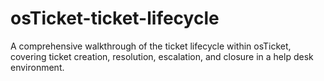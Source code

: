 # osTicket-ticket-lifecycle
A comprehensive walkthrough of the ticket lifecycle within osTicket, covering ticket creation, resolution, escalation, and closure in a help desk environment.
